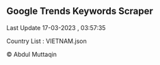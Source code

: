 

## Google Trends Keywords Scraper 
 
Last Update 17-03-2023 , 03:57:35

Country List :
VIETNAM.json



© Abdul Muttaqin 
